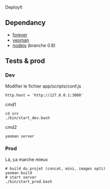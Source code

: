 ﻿DeployIt

Dependancy
------------

 * [forever](https://github.com/nodejitsu/forever)
 * [yeoman](http://yeoman.io/)
 * [nodejs](http://nodejs.org/) (branche 0.8)

Tests & prod
----------------

### Dev

Modifier le fichier app/scripts/conf.js
    
    http.host = 'http://127.0.0.1:3000'

cmd1

    cd srv
    ./bin/start_dev.bash

cmd2

    yeoman server


### Prod
Là, ça marche mieux

    # build du projet (concat, mini, images opti)
    yeoman build
    # start server
    ./bin/start_prod.bash
